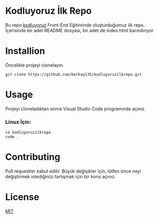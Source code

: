 # Kodluyoruz İlk Repo

Bu repo [kodluyoruz](https://kodluyoruz.org/) Front-End Eğitiminde oluşturduğumuz ilk repo. İçerisinde bir adet README dosyası, bir adet de index.html barındırıyor

# Installion

Öncelikle projeyi clonelayın.

```
git clone https://github.com/berkay135/kodluyoruzilkrepo.git
```
# Usage

Projeyi cloneladıktan sonra Visual Studio Code programında açınız.

### Linux İçin:

```
cd kodluyoruzilkrepo
code .
```

# Contributing

Pull requestler kabul edilir. Büyük değişikler için, lütfen önce neyi değiştirmek istediğinizi tartışmak için bir konu açınız.

# License

[MIT](https://choosealicense.com/licenses/mit/)